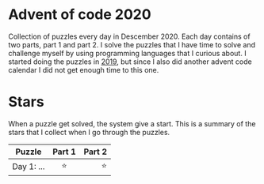 # Advent of code 2020

Collection of puzzles every day in Descember 2020. Each day contains of two parts, part 1 and part 2. I solve the puzzles that I have time to solve and challenge myself by using programming languages that I curious about. I started doing the puzzles in [2019](https://github.com/teilin/adventofcode2019), but since I also did another advent code calendar I did not get enough time to this one.

# Stars

When a puzzle get solved, the system give a start. This is a summary of the stars that I collect when I go through the puzzles.

| Puzzle        | Part 1           | Part 2  |
| ------------- |:-------------:| -----:|
| Day 1: ... | :star: | :star: |
